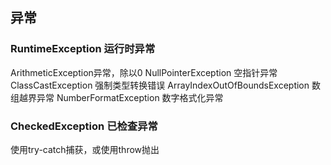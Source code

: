## 异常
<h3> RuntimeException 运行时异常 </h3>  
ArithmeticException异常，除以0  
NullPointerException 空指针异常  
ClassCastException 强制类型转换错误
ArrayIndexOutOfBoundsException 数组越界异常  
NumberFormatException 数字格式化异常  

<h3> CheckedException 已检查异常 </h3>
使用try-catch捕获，或使用throw抛出 